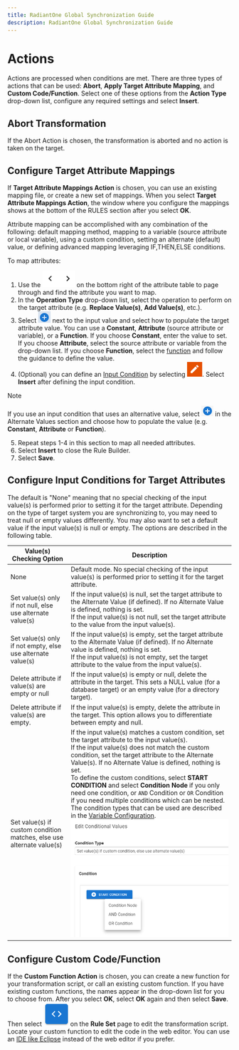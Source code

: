 ```yaml
---
title: RadiantOne Global Synchronization Guide
description: RadiantOne Global Synchronization Guide
---
```


# Actions

Actions are processed when conditions are met. There are three types of actions that can be used: **Abort**, **Apply Target Attribute Mapping**, and **Custom Code/Function**. Select one of these options from the **Action Type** drop-down list, configure any required settings and select **Insert**.

## Abort Transformation

If the Abort Action is chosen, the transformation is aborted and no action is taken on the target.

## Configure Target Attribute Mappings

If **Target Attribute Mappings Action** is chosen, you can use an existing mapping file, or create a new set of mappings. When you select **Target Attribute Mappings Action**, the window where you configure the mappings shows at the bottom of the RULES section after you select **OK**.

Attribute mapping can be accomplished with any combination of the following: default mapping method, mapping to a variable (source attribute or local variable), using a custom condition, setting an alternate (default) value, or defining advanced mapping leveraging IF,THEN,ELSE conditions.

To map attributes:

1. Use the ![Less than and greater than symbols](../../media/image81.png) on the bottom right of the attribute table to page through and find the attribute you want to map.
1. In the **Operation Type** drop-down list, select the operation to perform on the target attribute (e.g. **Replace Value(s)**, **Add Value(s)**, etc.).
1. Select ![Plus symbol](../../media/image82.png) next to the input value and select how to populate the target attribute value. You can use a **Constant**, **Attribute** (source attribute or variable), or a **Function**. If you choose **Constant**, enter the value to set. If you choose **Attribute**, select the source attribute or variable from the drop-down list. If you choose **Function**, select the [function](../transformation/attribute-mappings.md#standard-functions-available) and follow the guidance to define the value.
1. (Optional) you can define an [Input Condition](#configure-input-conditions-for-target-attributes) by selecting ![Pencil symbol](../../media/image83.png). Select **Insert** after defining the input condition.

>[!note]
>If you use an input condition that uses an alternative value, select ![Plus symbol](../../media/image84.png) in the Alternate Values section and choose how to populate the value (e.g. **Constant**, **Attribute** or **Function**).

5. Repeat steps 1-4 in this section to map all needed attributes.
6. Select **Insert** to close the Rule Builder.
7. Select **Save**.

## Configure Input Conditions for Target Attributes

The default is "None" meaning that no special checking of the input value(s) is performed prior to setting it for the target attribute. Depending on the type of target system you are synchronizing to, you may need to treat null or empty values differently. You may also want to set a default value if the input value(s) is null or empty. The options are described in the following table.

| Value(s) Checking Option | Description |
|---|---|
| None | Default mode. No special checking of the input value(s) is performed prior to setting it for the target attribute. |
| Set value(s) only if not null, else use alternate value(s) | If the input value(s) is null, set the target attribute to the Alternate Value (if defined). If no Alternate Value is defined, nothing is set.<br>If the input value(s) is not null, set the target attribute to the value from the input value(s). |
| Set value(s) only if not empty, else use alternate value(s) | If the input value(s) is empty, set the target attribute to the Alternate Value (if defined). If no Alternate value is defined, nothing is set.<br>If the input value(s) is not empty, set the target attribute to the value from the input value(s). |
| Delete attribute if value(s) are empty or null | If the input value(s) is empty or null, delete the attribute in the target. This sets a NULL value (for a database target) or an empty value (for a directory target). |
| Delete attribute if value(s) are empty. | If the input value(s) is empty, delete the attribute in the target. This option allows you to differentiate between empty and null. |
| Set value(s) if custom condition matches, else use alternate value(s) | If the input value(s) matches a custom condition, set the target attribute to the input value(s).<br>If the input value(s) does not match the custom condition, set the target attribute to the Alternate Value(s). If no Alternate Value is defined, nothing is set.<br>To define the custom conditions, select **START CONDITION** and select **Condition Node** if you only need one condition, or `AND` Condition or `OR` Condition if you need multiple conditions which can be nested. The condition types that can be used are described in the [Variable Configuration](variable-configuration.md).<br>![Edit Conditional Values example](../../media/image85.png) |

## Configure Custom Code/Function

If the **Custom Function Action** is chosen, you can create a new function for your transformation script, or call an existing custom function. If you have existing custom functions, the names appear in the drop-down list for you to choose from. After you select **OK**, select **OK** again and then select **Save**. Then select ![Less than and greater than symbols](../../media/image86.png) on the **Rule Set** page to edit the transformation script. Locate your custom function to edit the code in the web editor. You can use an [IDE like Eclipse](../script.md#use-a-java-ide-to-customize-scripts) instead of the web editor if you prefer.
